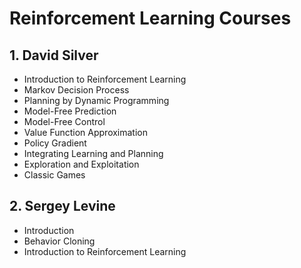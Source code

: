 # Reinforcement Learning Courses

## 1. David Silver
- Introduction to Reinforcement Learning
- Markov Decision Process
- Planning by Dynamic Programming
- Model-Free Prediction
- Model-Free Control
- Value Function Approximation
- Policy Gradient
- Integrating Learning and Planning
- Exploration and Exploitation
- Classic Games

## 2. Sergey Levine
- Introduction
- Behavior Cloning
- Introduction to Reinforcement Learning
